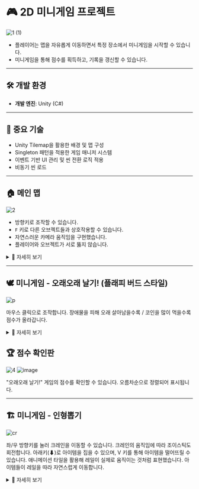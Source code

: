 # 🎮 2D 미니게임 프로젝트

![1 (1)](https://github.com/user-attachments/assets/a2ce33f4-a878-4fc1-bd96-2cc9d414f642)



- 플레이어는 맵을 자유롭게 이동하면서 특정 장소에서 미니게임을 시작할 수 있습니다.
- 미니게임을 통해 점수를 획득하고, 기록을 갱신할 수 있습니다.

---
 
## 🛠️ 개발 환경

- **개발 엔진**: Unity (C#)

---

## 🔹 중요 기술

- Unity Tilemap을 활용한 배경 및 맵 구성
- Singleton 패턴을 적용한 게임 매니저 시스템
- 이벤트 기반 UI 관리 및 씬 전환 로직 적용
- 비동기 씬 로드

---

## 🏠 메인 맵
![2](https://github.com/user-attachments/assets/d6f9629c-62e0-4cd7-8802-3c095bd6c2f2)



- 방향키로 조작할 수 있습니다.
- `F` 키로 다른 오브젝트들과 상호작용할 수 있습니다.
- 자연스러운 카메라 움직임을 구현했습니다.
- 플레이어와 오브젝트가 서로 뚫지 않습니다.


<details>
<summary>🔎 자세히 보기</summary>

### 🚪 플레이어가 오브젝트를 뚫지 않습니다.

![image](https://github.com/user-attachments/assets/562a3727-e3ea-48b5-b450-89824189d9cd)

플레이어의 **콜라이더를 2개로 나누고**, 집 타일은 앞/뒤로 만들어서  
**앞에서는 플레이어가 앞에서 보이고, 뒤에서는 플레이어가 안 보이도록** 구현했습니다.

![image](https://github.com/user-attachments/assets/f9222298-f6cf-4362-a6be-fbf2a54d3665)


---

#### 🎥 카메라 범위 지정

```csharp
Bounds bounds = mapBounds.localBounds;

```

이렇게 타일맵이 차지하는 공간을 Bounds 형태로 반환해서
타일맵의 크기와 위치 정보를 저장한 후, 카메라 범위를 지정해주었습니다.

</details>

---

## 🕊️ 미니게임 - 오래오래 날기! (플래피 버드 스타일)


![p](https://github.com/user-attachments/assets/0b82e8da-8297-4a1b-815c-83a481301771)

마우스 클릭으로 조작합니다.
장애물을 피해 오래 살아남을수록 / 코인을 많이 먹을수록 점수가 올라갑니다.

<details> <summary>🔎 자세히 보기</summary>
 
#### 🔄 장애물 루프 시스템

![image](https://github.com/user-attachments/assets/3aad55e5-3f24-4de1-a68c-7931ce6c1f88)

카메라에 bgLooper를 추가하여 장애물들이 루퍼에 닿으면
일정 위치 앞으로 다시 배치되도록 설정하였습니다.

```csharp
if (obstacle.transform.position.x < resetPositionX)
{
    obstacle.transform.position = new Vector3(newSpawnX, obstacle.transform.position.y, obstacle.transform.position.z);
}
```

</details>

## 🏆 점수 확인판

![4](https://github.com/user-attachments/assets/7f585c7b-5652-4248-a8ae-4ffb791770de)
![image](https://github.com/user-attachments/assets/4d71a4ae-22a7-4823-9633-02fbf28a6a8a)

"오래오래 날기!" 게임의 점수를 확인할 수 있습니다.
오름차순으로 정렬되어 표시됩니다.

---

## 🏗️ 미니게임 - 인형뽑기
![cr](https://github.com/user-attachments/assets/b959683b-4c30-4f04-a29b-a96e8536fcc8)


좌/우 방향키를 눌러 크레인을 이동할 수 있습니다.
크레인의 움직임에 따라 조이스틱도 회전합니다.
아래키(⬇)로 아이템을 집을 수 있으며, V 키를 통해 아이템을 떨어뜨릴 수 있습니다.
애니메이션 타일을 활용해 레일이 실제로 움직이는 것처럼 표현했습니다.
아이템들이 레일을 따라 자연스럽게 이동합니다.

<details> <summary>🔎 자세히 보기</summary>
 
#### 🎢 아이템이 레일을 따라 움직이도록 구현
![image](https://github.com/user-attachments/assets/d6361b72-6625-40cf-bc30-989e3b28cc4e)
레일에 빈 오브젝트를 여러 개 배치하여 아이템들이 이 위치들을 따라가도록 설정하였습니다.
이를 통해 아이템들이 레일 위에서 도는 것처럼 보이게 만들었습니다.

```csharp
[SerializeField] private Transform[] pathPoints;
private int currentIndex = 0;

void Update()
{
    if (pathPoints.Length == 0) return;
    
    Vector3 targetPosition = pathPoints[currentIndex].position;
    transform.position = Vector3.MoveTowards(transform.position, targetPosition, speed * Time.deltaTime);

    if (Vector3.Distance(transform.position, targetPosition) < 0.1f)
    {
        currentIndex = (currentIndex + 1) % pathPoints.Length; // 순환 이동
    }
}
```

</details>
